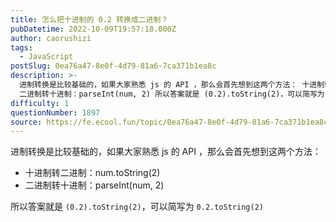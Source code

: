 ```yaml
---
title: 怎么把十进制的 0.2 转换成二进制？
pubDatetime: 2022-10-09T19:57:18.000Z
author: caorushizi
tags:
  - JavaScript
postSlug: 0ea76a47-8e0f-4d79-81a6-7ca371b1ea8c
description: >-
  进制转换是比较基础的，如果大家熟悉 js 的 API ，那么会首先想到这两个方法： 十进制转二进制：num.toString(2)
  二进制转十进制：parseInt(num, 2) 所以答案就是 (0.2).toString(2)，可以简写为 0.2.toString(2) 
difficulty: 1
questionNumber: 1897
source: https://fe.ecool.fun/topic/0ea76a47-8e0f-4d79-81a6-7ca371b1ea8c
---
```


进制转换是比较基础的，如果大家熟悉 js 的 API ，那么会首先想到这两个方法：


* 十进制转二进制：num.toString(2)
* 二进制转十进制：parseInt(num, 2)

所以答案就是 `(0.2).toString(2)`，可以简写为 `0.2.toString(2)`
